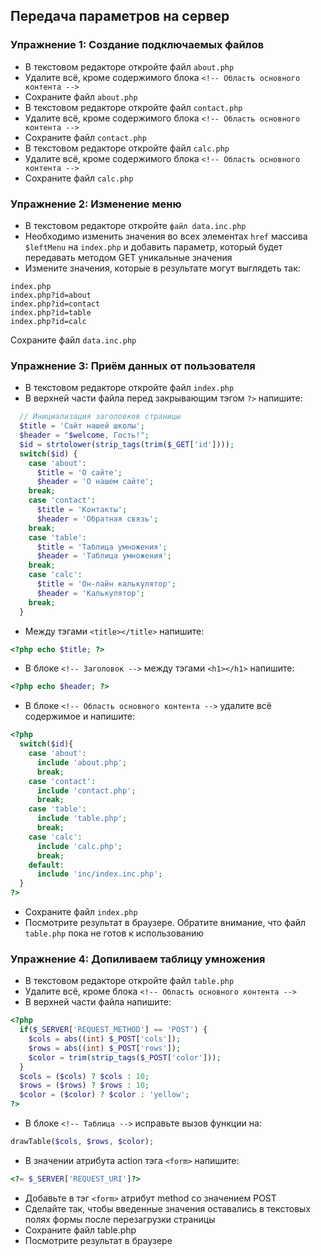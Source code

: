 ## Передача параметров на сервер
### Упражнение 1: Создание подключаемых файлов
* В текстовом редакторе откройте файл `about.php`
* Удалите всё, кроме содержимого блока `<!-- Область основного контента -->`
* Сохраните файл `about.php` 
* В текстовом редакторе откройте файл `contact.php`
* Удалите всё, кроме содержимого блока `<!-- Область основного контента -->`
* Сохраните файл `contact.php`
* В текстовом редакторе откройте файл `calc.php`
* Удалите всё, кроме содержимого блока `<!-- Область основного контента -->`
* Сохраните файл `calc.php`

### Упражнение 2: Изменение меню
* В текстовом редакторе откройте `файл data.inc.php`
* Необходимо изменить значения во всех элементах `href` массива `$leftMenu` на `index.php` и добавить параметр, который будет передавать методом GET уникальные значения
* Измените значения, которые в результате могут выглядеть так:
```
index.php
index.php?id=about
index.php?id=contact
index.php?id=table
index.php?id=calc
```
Сохраните файл `data.inc.php`

### Упражнение 3: Приём данных от пользователя
* В текстовом редакторе откройте файл `index.php`
* В верхней части файла перед закрывающим тэгом `?>` напишите:
```php
  // Инициализация заголовков страницы
  $title = 'Сайт нашей школы';
  $header = "$welcome, Гость!";
  $id = strtolower(strip_tags(trim($_GET['id'])));
  switch($id) {
    case 'about':
      $title = 'О сайте';
      $header = 'О нашем сайте';
    break;
    case 'contact':
      $title = 'Контакты';
      $header = 'Обратная связь';
    break;
    case 'table':
      $title = 'Таблица умножения';
      $header = 'Таблица умножения';
    break;
    case 'calc':
      $title = 'Он-лайн калькулятор';
      $header = 'Калькулятор';
    break;
  }
```
* Между тэгами `<title></title>` напишите:
```php
<?php echo $title; ?>
```
* В блоке `<!-- Заголовок -->` между тэгами `<h1></h1>` напишите:
```php
<?php echo $header; ?>
```
* В блоке `<!-- Область основного контента -->` удалите всё содержимое и напишите:
```php
<?php
  switch($id){
    case 'about':
      include 'about.php';
      break;
    case 'contact':
      include 'contact.php';
      break;
    case 'table':
      include 'table.php';
      break;
    case 'calc':
      include 'calc.php';
      break;
    default:
      include 'inc/index.inc.php';
  }
?>
```
* Сохраните файл `index.php`
* Посмотрите результат в браузере. Обратите внимание, что файл `table.php` пока не готов к использованию

### Упражнение 4: Допиливаем таблицу умножения
* В текстовом редакторе откройте файл `table.php`
* Удалите всё, кроме блока `<!-- Область основного контента -->`
* В верхней части файла напишите:
```php
<?php
  if($_SERVER['REQUEST_METHOD'] == 'POST') {
    $cols = abs((int) $_POST['cols']);
    $rows = abs((int) $_POST['rows']);
    $color = trim(strip_tags($_POST['color']));
  }
  $cols = ($cols) ? $cols : 10;
  $rows = ($rows) ? $rows : 10;
  $color = ($color) ? $color : 'yellow';
?>
```
* В блоке `<!-- Таблица -->` исправьте вызов функции на:
```php
drawTable($cols, $rows, $color);
```
* В значении атрибута action тэга `<form>` напишите:
```php
<?= $_SERVER['REQUEST_URI']?>
```
* Добавьте в тэг `<form>` атрибут method со значением POST
* Сделайте так, чтобы введенные значения оставались в текстовых полях формы после перезагрузки страницы
* Сохраните файл table.php
* Посмотрите результат в браузере